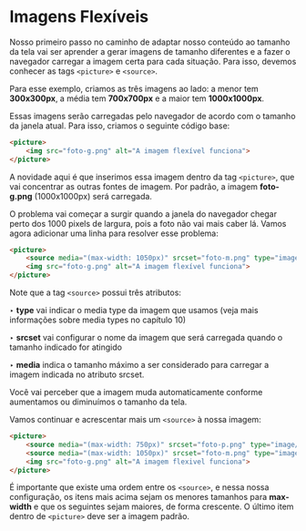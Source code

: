 # Imagens Flexíveis

Nosso primeiro passo no caminho de adaptar nosso conteúdo ao tamanho da tela vai ser aprender a gerar imagens de tamanho diferentes e a fazer o navegador carregar a imagem certa para cada situação. Para isso, devemos conhecer as tags `<picture>` e `<source>`.

Para esse exemplo, criamos as três imagens ao lado: a menor tem **300x300px**, a média tem **700x700px** e a maior tem **1000x1000px**.

Essas imagens serão carregadas pelo navegador de acordo com o tamanho da janela atual. Para isso, criamos o seguinte código base:

```html
<picture>
    <img src="foto-g.png" alt="A imagem flexível funciona">
</picture>
```

A novidade aqui é que inserimos essa imagem dentro da tag `<picture>`, que vai concentrar as outras fontes de imagem. Por padrão, a imagem **foto-g.png** (1000x1000px) será carregada.

O problema vai começar a surgir quando a janela do navegador chegar perto dos 1000 pixels de largura, pois a foto não vai mais caber lá. Vamos agora adicionar uma linha para resolver esse problema:

```html
<picture> 
    <source media="(max-width: 1050px)" srcset="foto-m.png" type="image/png">
    <img src="foto-g.png" alt="A imagem flexível funciona">
</picture>
```

Note que a tag `<source>` possui três atributos:

‣ **type** vai indicar o media type da imagem que usamos (veja mais informações sobre media types no capítulo 10)

‣ **srcset** vai configurar o nome da imagem que será carregada quando o tamanho indicado for atingido

‣ **media** indica o tamanho máximo a ser considerado para carregar a imagem indicada no atributo srcset.

Você vai perceber que a imagem muda automaticamente conforme aumentamos ou diminuímos o tamanho da tela.

Vamos continuar e acrescentar mais um `<source>` à nossa imagem:

```html
<picture>
    <source media="(max-width: 750px)" srcset="foto-p.png" type="image/png">
    <source media="(max-width: 1050px)" srcset="foto-m.png" type="image/png">
    <img src="foto-g.png" alt="A imagem flexivel funciona">
</picture>
```

É importante que existe uma ordem entre os `<source>`, e nessa nossa configuração, os itens mais acima sejam os menores tamanhos para **max-width** e que os seguintes sejam maiores, de forma crescente. O último item dentro de `<picture>` deve ser a imagem padrão.